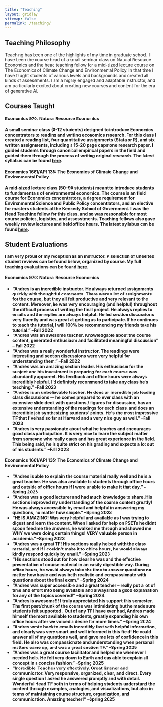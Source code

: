 ```yaml
---
title: "Teaching"
layout: gridlay
sitemap: false
permalink: /teaching/
---
```


## Teaching Philosophy 

Teaching has been one of the highlights of my time in graduate school. I have been the course head of a small seminar class on Natural Resource Economics and the head teaching fellow for a mid-sized lecture course on The Economics of Climate Change and Environmental Policy. In that time I have taught students of various levels and backgrounds and created all kinds of assessments. I am a highly engaged and adaptable instructor, and am particularly excited about creating new courses and content for the era of generative AI. 

## Courses Taught

<div class="jumbotron">
<div class="col-md-12 col-sm-12">
<h4><b>Economics 970: Natural Resource Economics<b></h4>

A small seminar class (8-12 students) designed to introduce Economics concentrators to reading and writing economics research. For this class I created a reading list, four quantitative assignments (Stata or R), and six written assignments, including a 15-20 page capstone research paper. I guided students through canonical empirical papers in the field and guided them through the process of writing original research. The latest syllabus can be found <a href="{{site.url}}{{site.baseurl}}/documents/970_syllabus.pdf" target="_blank">here</a>. 

</div>
</div>

<div class="jumbotron">
<div class="col-md-12 col-sm-12">
<h4><b>Economics 1661/API 135: The Economics of Climate Change and Environmental Policy<b></h4>

A mid-sized lecture class (50-90 students) meant to introduce students to fundamentals of environmental economics. The course is an field course for Economics concentrators, a degree requirement for Environmental Science and Public Policy concentrators, and an elective for masters students at the Kennedy School of Government. I was the Head Teaching fellow for this class, and so was responsible for most course policies, logistics, and assesstments. Teaching fellows also gave weekly review lectures and held office hours. The latest syllabus can be found <a href="{{site.url}}{{site.baseurl}}/documents/1661_syllabus.pdf" target="_blank">here</a>. 

</div>
</div>

## Student Evaluations

I am very proud of my reception as an instructor. A selection of unedited student reviews can be found below, organized by course. My full teaching evaluations can be found <a href="{{site.url}}{{site.baseurl}}/documents/course_evals.pdf" target="_blank">here</a>. 

<div class="jumbotron">
<div class="col-md-12 col-sm-12">
<h4><b>Economics 970: Natural Resource Economics<b></h4>

* “Andres is an incredible instructor. He always returned assignments quickly with thoughtful comments. There were a lot of assignments for the course, but they all felt productive and very relevant to the content. Moreover, he was very encouraging (and helpful) throughout the difficult process of writing the final project. He always replies to emails and the replies are always helpful. He led section discussions very fluently and was great at getting us to participate. If he continues to teach the tutorial, I will 100% be recommending my friends take his tutorial.” –Fall 2022
* “Andres was an awesome teacher. Knowledgable about the course content, generated enthusiasm and facilitated meaningful discussion” – Fall 2022
* “Andres was a really wonderful instructor. The readings were interesting and section discussions were very helpful for understanding them.” –Fall 2022
* “Andrés was an amazing section leader. His enthusiasm for the subject and his investment in preparing for each course was abundantly apparent. His feedback and office hours were always incredibly helpful. I'd definitely recommend to take any class he's teaching.” –Fall 2023
* “Andrés is an unbelievable teacher. He does an incredible job leading class discussions — he comes prepared to ever class with an extensive slide deck with questions / figures for discussion, has an extensive understanding of the readings for each class, and does an incredible job synthesizing students' points. He's the most impressive TF that I've had so far at Harvard and a very nice guy as well.” –Fall 2023
* “Andres is very passionate about what he teaches and encourages good class participation. It is very nice to learn the subject matter from someone who really cares and has great experience in the field. This being said, he is quite strict on his grading and expects a lot out of his students.” –Fall 2023 

</div>
</div>

<div class="jumbotron">
<div class="col-md-12 col-sm-12">
<h4><b>Economics 1661/API 135: The Economics of Climate Change and Environmental Policy<b></h4>

* “Andres is able to explain the course material really well and he is a great teacher. He was also available to students through office hours and outside of office hours if I were unable to make it that day.” –Spring 2023
* “Andres was a good lecturer and had much knowledge to share. His sections improved my understanding of the course content greatly! He was always accessible by email and helpful in answering my questions, no matter how simple.” –Spring 2023
* “HE IS AMAZING! Was very helpful and available as I was trying to digest and learn the content. When I asked for help on PSETs he didnt spoon feed me the answers, he walked me through and showed me WHY we were doing certain things! VERY valuable person in academia.” –Spring 2023
* “Andres was a great TF! His sections really helped with the class material, and if I couldn't make it to office hours, he would always kindly respond quickly by email.” –Spring 2023
* “His sections stood out for how clear he was and the effective presentation of course material in an easily digestible way. During office hours, he would always take the time to answer questions no matter how basic and was both realistic and compassionate with questions about the final exam.” –Spring 2024
* “Andres was super accessible and a great teacher – really put a lot of time and effort into being available and always had a good explanation for any of the topics covered!” –Spring 2024
* “Andres is awesome!!! I truly appreciated his support this semester. The first pset/chunk of the course was intimidating but he made sure students felt supported . Out of any TF I have ever had, Andres made himself the most available to students, greatly expanding his own office hours after we voiced a desire for more times.” –Spring 2024
* “Andres wrote back to emails incredibly fast with helpful information, and clearly was very smart and well informed in this field! He could answer all of my questions well, and gave me lots of confidence in this field. He also was compassionate and understanding when personal matters came up, and was a great section TF.” –Spring 2025
* “Andres was a great course facilitator and helped me whenever I needed help. He felt very down to Earth and eas able to explain all concept in a concise fashion.” –Spring 2025
* “Incredible. Teaches very effectively. Great listener and communicator. Very responsive, organized, clear, and direct. Every single question I asked he answered promptly and with detail. Wonderful Head TF both in terms of helping students understand the content through examples, analogies, and visualizations, but also in terms of maintaining course structure, organization, and communication. Amazing teacher!” –Spring 2025

</div>
</div>


